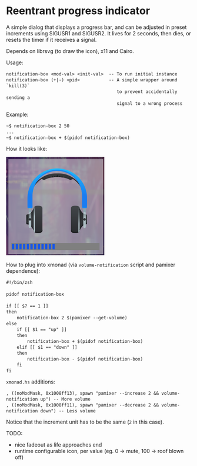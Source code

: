 # Reentrant progress indicator

A simple dialog that displays a progress bar, and can be adjusted in
preset increments using SIGUSR1 and SIGUSR2. It lives for 2 seconds, then dies,
or resets the timer if it receives a signal.

Depends on librsvg (to draw the icon), x11 and Cairo.

Usage:
```
notification-box <mod-val> <init-val>  -- To run initial instance
notification-box (+|-) <pid>           -- A simple wrapper around `kill(3)`
                                          to prevent accidentally sending a
                                          signal to a wrong process
```

Example:
```
~$ notification-box 2 50
...
~$ notification-box + $(pidof notification-box)
```

How it looks like:

![Screenshot](https://github.com/machinedgod/reentrant-progress-notificator/blob/master/screenshot.png?raw=true)


How to plug into xmonad (via `volume-notification` script and pamixer dependence):
```
#!/bin/zsh

pidof notification-box

if [[ $? == 1 ]]
then
    notification-box 2 $(pamixer --get-volume)
else
    if [[ $1 == "up" ]]
    then
        notification-box + $(pidof notification-box)
    elif [[ $1 == "down" ]]
    then
        notification-box - $(pidof notification-box)
    fi
fi
```

`xmonad.hs` additions:
```
, ((noModMask, 0x1008ff13), spawn "pamixer --increase 2 && volume-notification up") -- More volume
, ((noModMask, 0x1008ff11), spawn "pamixer --decrease 2 && volume-notification down") -- Less volume
```

Notice that the increment unit has to be the same (`2` in this case).


TODO:
- nice fadeout as life approaches end
- runtime configurable icon, per value (eg. 0 -> mute, 100 -> roof blown off)

